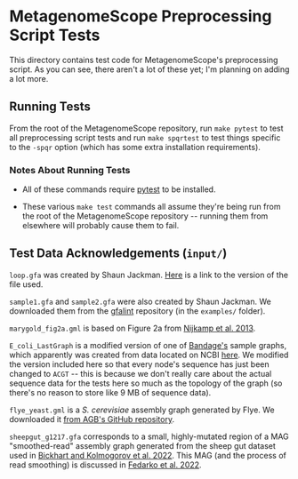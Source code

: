 # MetagenomeScope Preprocessing Script Tests

This directory contains test code for MetagenomeScope's preprocessing script.
As you can see, there aren't a lot of these yet; I'm planning on adding a lot
more.

## Running Tests

From the root of the MetagenomeScope repository, run `make pytest` to test
all preprocessing script tests and run `make spqrtest` to test things specific
to the `-spqr` option (which has some extra installation requirements).

### Notes About Running Tests

* All of these commands require [pytest](https://pytest.org/) to be
  installed.

* These various `make test` commands all assume they're being run from the root of
  the MetagenomeScope repository -- running them from elsewhere will probably cause
  them to fail.

## Test Data Acknowledgements (`input/`)

`loop.gfa` was created by Shaun Jackman.
[Here](https://github.com/sjackman/assembly-graph/blob/fef9fada23ddfb3da04db8221fac1ca8c99bfc66/loop.gfa)
is a link to the version of the file used.

`sample1.gfa` and `sample2.gfa` were also created by Shaun Jackman. We
downloaded them from the [gfalint](https://github.com/sjackman/gfalint) repository
(in the `examples/` folder).

`marygold_fig2a.gml` is based on Figure 2a from
[Nijkamp et al. 2013](https://www.ncbi.nlm.nih.gov/pubmed/24058058).

`E_coli_LastGraph` is a modified version of one of
[Bandage's](http://rrwick.github.io/Bandage/)
sample graphs, which apparently was created from data located on NCBI
[here](https://www.ncbi.nlm.nih.gov/sra?linkname=bioproject_sra_all&from_uid=272917).
We modified the version included here so that every node's sequence has
just been changed to `ACGT` -- this is because we don't really care about the
actual sequence data for the tests here so much as the topology of the graph
(so there's no reason to store like 9 MB of sequence data).

`flye_yeast.gml` is a _S. cerevisiae_ assembly graph generated by Flye. We
downloaded it [from AGB's GitHub repository](https://github.com/almiheenko/AGB/tree/master/test_data/flye_yeast).

`sheepgut_g1217.gfa` corresponds to a small, highly-mutated region of a MAG
"smoothed-read" assembly graph generated from the sheep gut dataset used in
[Bickhart and Kolmogorov et al. 2022](https://www.nature.com/articles/s41587-021-01130-z).
This MAG (and the process of read smoothing) is discussed in
[Fedarko et al. 2022](https://genome.cshlp.org/content/32/11-12/2119).
